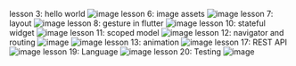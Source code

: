 lesson 3: hello world
![image](https://user-images.githubusercontent.com/62642158/156490890-352ddb86-62f1-45eb-9128-13a1f7d2a888.png)
lesson 6: image assets
![image](https://user-images.githubusercontent.com/62642158/156490560-9f26cd87-43fd-4840-9d86-43096e210d7b.png)
lesson 7: layout
![image](https://user-images.githubusercontent.com/62642158/156493923-41992b8b-4e1d-42f6-ac41-7a6217cb4382.png)
lesson 8: gesture in flutter
![image](https://user-images.githubusercontent.com/62642158/156586157-a0a67249-d026-4a1c-a254-f8f15175ab3a.png)
lesson 10: stateful widget
![image](https://user-images.githubusercontent.com/62642158/157182161-a9c22a13-2378-43d2-a50b-87e376fbe8ef.png)
lesson 11: scoped model
![image](https://user-images.githubusercontent.com/62642158/157169506-c13614b4-32fd-4a11-96fa-b967eba8f414.png)
lesson 12: navigator and routing
![image](https://user-images.githubusercontent.com/62642158/157181892-b85c74fd-9c3d-4c25-aa66-2342ad97a784.png)
![image](https://user-images.githubusercontent.com/62642158/157181933-8fcb0608-ce12-4e5a-8016-58d2df9ad66d.png)
lesson 13: animation
![image](https://user-images.githubusercontent.com/62642158/157184623-452adcf1-a8d6-4868-b0a0-bd6e682ad900.png)
lesson 17: REST API
![image](https://user-images.githubusercontent.com/62642158/157793465-1c2a96bd-9e2d-4d71-a203-e098e515de01.png)
lesson 19: Language
![image](https://user-images.githubusercontent.com/62642158/157810130-baed049a-fdd8-45e1-aaa8-49b9da1c3f58.png)
lesson 20: Testing
![image](https://user-images.githubusercontent.com/62642158/157810978-21bd22d2-417f-4a0d-ac51-a8a7fc45f1d2.png)
